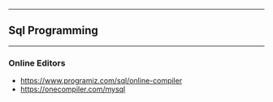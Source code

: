 

---
## **Sql Programming**
---

### **Online Editors**
  - https://www.programiz.com/sql/online-compiler
  - https://onecompiler.com/mysql
	
	
